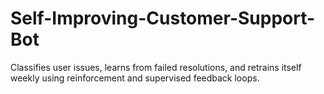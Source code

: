 # Self-Improving-Customer-Support-Bot
Classifies user issues, learns from failed resolutions, and retrains itself weekly using reinforcement and supervised feedback loops.
